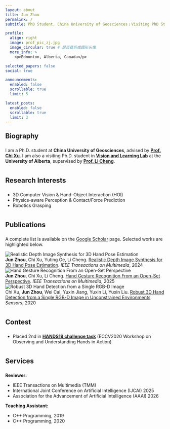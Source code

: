 ```yaml
---
layout: about
title: Jun Zhou
permalink: /
subtitle: PhD Student, China University of Geosciences；Visiting PhD Student, University of Alberta

profile:
  align: right
  image: prof_pic_zj.jpg
  image_circular: true # 是否裁剪成圆形头像
  more_info: >
    <p>Edmonton, Alberta, Canada</p>

selected_papers: false
social: true

announcements:
  enabled: false
  scrollable: true
  limit: 5

latest_posts:
  enabled: false
  scrollable: true
  limit: 3
---
```


<style>
.profile {
  margin-top: -90px !important;
}

.profile-social {
  text-align: center;
}

.profile-social a {
  display: inline-block;
  margin: 0 8px;
  font-size: 1.2em;
  transition: all 0.3s ease;
}

.profile-social a:hover {
  transform: translateY(-2px);
}

/* 为不同社交平台设置品牌色彩 */
.profile-social a[title="email"] {
  color: #EA4335;
}

.profile-social a[title="GitHub"] {
  color: #333;
}

.profile-social a[title="LinkedIn"] {
  color: #0077B5;
}

.profile-social a[title="Google Scholar"] {
  color: #4285F4;
}

.profile-social a:hover {
  opacity: 0.8;
}

.profile-social i {
  width: 20px;
  text-align: center;
}

/* 增加标题之间的间距 */
h2 {
  margin-top: 2.5rem !important;
  margin-bottom: 1.5rem !important;
}

h3 {
  margin-top: 2rem !important;
  margin-bottom: 1rem !important;
}

/* 为第一个h2标题减少上边距 */
h2:first-of-type {
  margin-top: 1.5rem !important;
}
</style>

## Biography
I am a Ph.D. student at **China University of Geosciences**, advised by <a href="http://grzy.cug.edu.cn/xuchi/zh_CN/index.htm" target="_blank"><b>Prof. Chi Xu</b></a>.  I am also a visiting Ph.D. student in <a href="https://vision-and-learning-lab-ualberta.github.io/" target="_blank"><b>Vision and Learning Lab</b></a> at the **University of Alberta**, supervised by <a href="https://www.ece.ualberta.ca/~lcheng5/" target="_blank"><b>Prof. Li Cheng</b></a>. 


## Research Interests
- 3D Computer Vision & Hand–Object Interaction (HOI)  
- Physics-aware Perception & Contact/Force Prediction  
- Robotics Grasping

## Publications
A complete list is available on the [Google Scholar](/publications/) page. Selected works are highlighted below.  

<div class="row mb-4">
     <div class="col-md-6">
       <img src="{{ site.baseurl }}/assets/img/project/2023-TMM.png" alt="Realistic Depth Image Synthesis for 3D Hand Pose Estimation" class="img-fluid rounded shadow-sm">
     </div>
     <div class="col-md-6">
         <strong>Jun Zhou</strong>, Chi Xu, Yuting Ge, Li Cheng. <a href="https://doi.org/10.1109/TMM.2023.3330522" target="_blank">Realistic Depth Image Synthesis for 3D Hand Pose Estimation</a>. <em>IEEE Transactions on Multimedia</em>, 2024
       </div>
   </div>

<div class="row mb-4">
     <div class="col-md-6">
       <img src="{{ site.baseurl }}/assets/img/project/2025-TMM.png" alt="Hand Gesture Recognition From an Open-Set Perspective" class="img-fluid rounded shadow-sm">
     </div>
            <div class="col-md-6">
         <strong>Jun Zhou</strong>, Chi Xu, Li Cheng. <a href="https://doi.org/10.1109/TMM.2025.3535363" target="_blank">Hand Gesture Recognition From an Open-Set Perspective</a>. <em>IEEE Transactions on Multimedia</em>, 2025
       </div>
   </div>

<div class="row mb-4">
     <div class="col-md-6">
       <img src="{{ site.baseurl }}/assets/img/project/2020-Sensors.png" alt="Robust 3D Hand Detection from a Single RGB-D Image" class="img-fluid rounded shadow-sm">
     </div>
            <div class="col-md-6">
         Chi Xu, <strong>Jun Zhou</strong>, Wei Cai, Yuxin Jiang, Yuxin Li, Yuxin Liu. <a href="https://doi.org/10.3390/s20216360" target="_blank">Robust 3D Hand Detection from a Single RGB-D Image in Unconstrained Environments</a>. <em>Sensors</em>, 2020
       </div>
   </div>


## Contest 
- Placed 2nd in <a href="https://competitions.codalab.org/competitions/20913#results" target="_blank"><b>HANDS19 challenge task</b></a> (ECCV2020 Workshop on Observing and Understanding Hands in Action)

## Services
**Reviewer:**
- IEEE Transactions on Multimedia (TMM)
- International Joint Conference on Artificial Intelligence (IJCAI) 2025
- Association for the Advancement of Artificial Intelligence (AAAI) 2026

**Teaching Assistant:**
- C++ Programming, 2019
- C++ Programming, 2020
<!-- ## 📢 News
See the [News](/news/) page for updates.   -->


